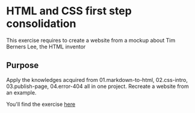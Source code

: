 # HTML and CSS first step consolidation
This exercise requires to create a website from a mockup about Tim Berners Lee, the HTML inventor

## Purpose

Apply the knowledges acquired from 01.markdown-to-html, 02.css-intro, 03.publish-page, 04.error-404 all in one project. Recreate a website from an example. 
 
You'll find the exercise <a href="https://github.com/becodeorg/LIE-Hamilton-7/blob/main/01-main-course/01-the-field/04-html/01-fundamentals/06-tim-berners-lee.md">here</a>

